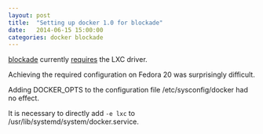 ```yaml
---
layout: post
title:  "Setting up docker 1.0 for blockade"
date:   2014-06-15 15:00:00
categories: docker blockade
---
```


[blockade](http://blockade.readthedocs.org/en/latest/) currently [requires](http://blockade.readthedocs.org/en/latest/install.html) the LXC driver.

Achieving the required configuration on Fedora 20 was surprisingly difficult.

Adding DOCKER_OPTS to the configuration file /etc/sysconfig/docker had no effect.

It is necessary to directly add `-e lxc` to /usr/lib/systemd/system/docker.service.




